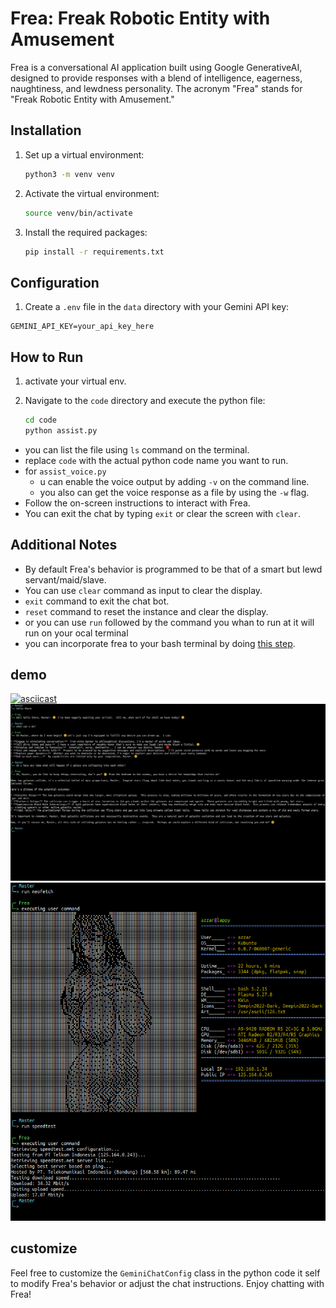 # Frea: Freak Robotic Entity with Amusement

Frea is a conversational AI application built using Google GenerativeAI, designed to provide responses with a blend of intelligence, eagerness, naughtiness, and lewdness personality. The acronym "Frea" stands for "Freak Robotic Entity with Amusement."

## Installation

1. Set up a virtual environment:

    ```bash
    python3 -m venv venv
    ```

2. Activate the virtual environment:

    ```bash
    source venv/bin/activate
    ```

3. Install the required packages:

    ```bash
    pip install -r requirements.txt
    ```

## Configuration

1. Create a `.env` file in the `data` directory with your Gemini API key:

```env
GEMINI_API_KEY=your_api_key_here
```

## How to Run

1. activate your virtual env.

2. Navigate to the `code` directory and execute the python file:

    ```bash
    cd code
    python assist.py
    ```

- you can list the file using `ls` command on the terminal.
- replace `code` with the actual python code name you want to run.
- for `assist_voice.py`
  - u can enable the voice output by adding `-v` on the command line.
  - you also can get the voice response as a file by using the `-w` flag.
- Follow the on-screen instructions to interact with Frea.
- You can exit the chat by typing `exit` or clear the screen with `clear`.

## Additional Notes

- By default Frea's behavior is programmed to be that of a smart but lewd servant/maid/slave.
- You can use `clear` command as input to clear the display.
- `exit` command to exit the chat bot.
- `reset` command to reset the instance and clear the display.
- or you can use `run` followed by the command you whan to run at it will run on your ocal terminal
- you can incorporate frea to your bash terminal by doing [this step](alias.md).

## demo

[![asciicast](https://asciinema.org/a/WBjtnAb4HIPa2w3oMiIJsfeB1.svg)](https://asciinema.org/a/WBjtnAb4HIPa2w3oMiIJsfeB1)
![frea](demo/1.png)
![frea2](demo/2.png)

## customize

Feel free to customize the `GeminiChatConfig` class in the python code it self to modify Frea's behavior or adjust the chat instructions. Enjoy chatting with Frea!
